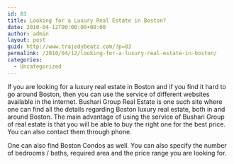```yaml
---
id: 83
title: Looking for a Luxury Real Estate in Boston?
date: 2010-04-12T00:00:00+00:00
author: admin
layout: post
guid: http://www.trajedybeatz.com/?p=83
permalink: /2010/04/12/looking-for-a-luxury-real-estate-in-boston/
categories:
  - Uncategorized
---
```

If you are looking for a luxury real estate in Boston and if you find it hard to go around Boston, then you can use the service of different websites available in the internet. Bushari Group Real Estate is one such site where one can find all the details regarding Boston luxury real estate, both in and around Boston. The main advantage of using the service of Bushari Group of real estate is that you will be able to buy the right one for the best price. You can also contact them through phone.

One can also find Boston Condos as well. You can also specify the number of bedrooms / baths, required area and the price range you are looking for.